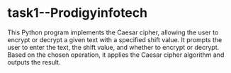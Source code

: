 # task1--Prodigyinfotech
This Python program implements the Caesar cipher, allowing the user to encrypt or decrypt a given text with a specified shift value. It prompts the user to enter the text, the shift value, and whether to encrypt or decrypt. Based on the chosen operation, it applies the Caesar cipher algorithm and outputs the result.
